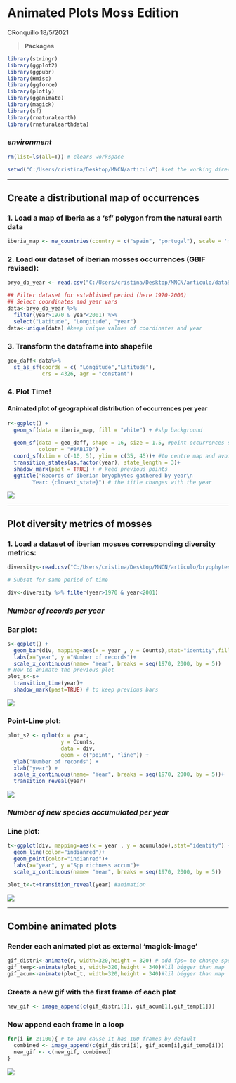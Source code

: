 Animated Plots Moss Edition
================
CRonquillo
18/5/2021

> **Packages**

``` r
library(stringr)
library(ggplot2)
library(ggpubr)
library(Hmisc)
library(ggforce)
library(plotly)
library(gganimate)
library(magick)
library(sf)
library(rnaturalearth)
library(rnaturalearthdata)
```

### *environment*

``` r
rm(list=ls(all=T)) # clears workspace

setwd("C:/Users/cristina/Desktop/MNCN/articulo") #set the working directory
```

-----

## **Create a distributional map of occurrences**

### 1\. Load a map of Iberia as a ‘sf’ polygon from the natural earth data

``` r
iberia_map <- ne_countries(country = c("spain", "portugal"), scale = 'medium', returnclass = "sf")
```

### 2\. Load our dataset of iberian mosses occurrences (GBIF revised):

``` r
bryo_db_year <- read.csv("C:/Users/cristina/Desktop/MNCN/articulo/dataSet_Bryo_revised.csv", sep=";",header=TRUE)

## Filter dataset for established period (here 1970-2000) 
## Select coordinates and year vars
data<-bryo_db_year %>% 
  filter(year>1970 & year<2001) %>% 
  select("Latitude", "Longitude", "year")
data<-unique(data) #keep unique values of coordinates and year
```

### 3\. Transform the dataframe into shapefile

``` r
geo_daff<-data%>%
  st_as_sf(coords = c( "Longitude","Latitude"), 
           crs = 4326, agr = "constant")
```

### 4\. Plot Time\!

#### Animated plot of geographical distribution of occurrences per year

``` r
r<-ggplot() +
  geom_sf(data = iberia_map, fill = "white") + #shp background
  
  geom_sf(data = geo_daff, shape = 16, size = 1.5, #point occurrences shapefile
          colour = "#8AB17D") +
  coord_sf(xlim = c(-10, 5), ylim = c(35, 45))+ #to centre map and avoid the oceanic islands
  transition_states(as.factor(year), state_length = 3)+ 
  shadow_mark(past = TRUE) + # keed previous points
  ggtitle("Records of iberian bryophytes gathered by year\n
        Year: {closest_state}") # the title changes with the year
```

![](distribution_1970to2000.gif)

-----

## **Plot diversity metrics of mosses**

### 1\. Load a dataset of iberian mosses corresponding diversity metrics:

``` r
diversity<-read.csv("C:/Users/cristina/Desktop/MNCN/articulo/bryophytes_diversity.csv", sep=";", header=TRUE)

# Subset for same period of time

div<-diversity %>% filter(year>1970 & year<2001)
```

### *Number of records per year*

### Bar plot:

``` r
s<-ggplot() +
  geom_bar(div, mapping=aes(x = year , y = Counts),stat="identity",fill="seagreen")+
  labs(x="year", y ="Number of records")+
  scale_x_continuous(name= "Year", breaks = seq(1970, 2000, by = 5))
# How to animate the previous plot
plot_s<-s+
  transition_time(year)+ 
  shadow_mark(past=TRUE) # to keep previous bars
```

![](occurrences_per_year1970-2000.gif)

### Point-Line plot:

``` r
plot_s2 <- qplot(x = year,
                 y = Counts,
                 data = div,
                 geom = c("point", "line")) +
  ylab("Number of records") +
  xlab("year") +
  scale_x_continuous(name= "Year", breaks = seq(1970, 2000, by = 5))+
  transition_reveal(year)
```

![](LineNumberOcc_per_year1970-2000.gif)

### *Number of new species accumulated per year*

### Line plot:

``` r
t<-ggplot(div, mapping=aes(x = year , y = acumulado),stat="identity") +
  geom_line(color="indianred")+
  geom_point(color="indianred")+
  labs(x="year", y ="Spp richness accum")+
  scale_x_continuous(name= "Year", breaks = seq(1970, 2000, by = 5))

plot_t<-t+transition_reveal(year) #animation
```

![](richnessAcum70-00.gif)

-----

## **Combine animated plots**

### Render each animated plot as external ‘magick-image’

``` r
gif_distri<-animate(r, width=320,height = 320) # add fps= to change speed
gif_temp<-animate(plot_s, width=320,height = 340)#lil bigger than map
gif_acum<-animate(plot_t, width=320,height = 340)#lil bigger than map
```

### Create a new gif with the first frame of each plot

``` r
new_gif <- image_append(c(gif_distri[1], gif_acum[1],gif_temp[1]))
```

### Now append each frame in a loop

``` r
for(i in 2:100){ # to 100 cause it has 100 frames by default 
  combined <- image_append(c(gif_distri[i], gif_acum[i],gif_temp[i]))
  new_gif <- c(new_gif, combined)
}
```

![](3plotGifAnimatMosses2.gif)

